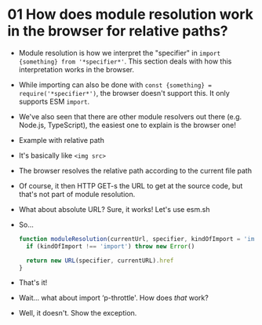 # 01 How does module resolution work in the browser for relative paths?

- Module resolution is how we interpret the "specifier" in `import {something} from '*specifier*'`. This
  section deals with how this interpretation works in the browser.

- While importing can also be done with `const {something} = require('*specifier*')`, the browser doesn't
  support this. It only supports ESM `import`.

- We've also seen that there are other module resolvers out there (e.g. Node.js, TypeScript), the easiest one
  to explain is the browser one!

- Example with relative path

- It's basically like `<img src>`

- The browser resolves the relative path according to the current file path

- Of course, it then HTTP GET-s the URL to get at the source code, but that's not part of module resolution.

- What about absolute URL? Sure, it works! Let's use esm.sh

- So...

  ```jsx
  function moduleResolution(currentUrl, specifier, kindOfImport = 'import') {
    if (kindOfImport !== 'import') throw new Error()

    return new URL(specifier, currentURL).href
  }
  ```

- That's it!

- Wait... what about import ‘p-throttle'. How does _that_ work?

- Well, it doesn't. Show the exception.
